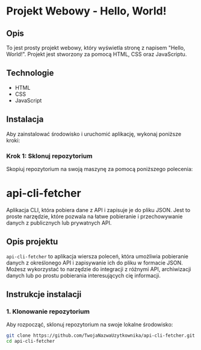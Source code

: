 # Projekt Webowy - Hello, World!

## Opis

To jest prosty projekt webowy, który wyświetla stronę z napisem "Hello, World!". Projekt jest stworzony za pomocą HTML, CSS oraz JavaScriptu.

## Technologie

- HTML
- CSS
- JavaScript

## Instalacja

Aby zainstalować środowisko i uruchomić aplikację, wykonaj poniższe kroki:

### Krok 1: Sklonuj repozytorium

Skopiuj repozytorium na swoją maszynę za pomocą poniższego polecenia:




# api-cli-fetcher

Aplikacja CLI, która pobiera dane z API i zapisuje je do pliku JSON. Jest to proste narzędzie, które pozwala na łatwe pobieranie i przechowywanie danych z publicznych lub prywatnych API.

## Opis projektu

`api-cli-fetcher` to aplikacja wiersza poleceń, która umożliwia pobieranie danych z określonego API i zapisywanie ich do pliku w formacie JSON. Możesz wykorzystać to narzędzie do integracji z różnymi API, archiwizacji danych lub po prostu pobierania interesujących cię informacji.

## Instrukcje instalacji

### 1. Klonowanie repozytorium

Aby rozpocząć, sklonuj repozytorium na swoje lokalne środowisko:

```bash
git clone https://github.com/TwojaNazwaUzytkownika/api-cli-fetcher.git
cd api-cli-fetcher
